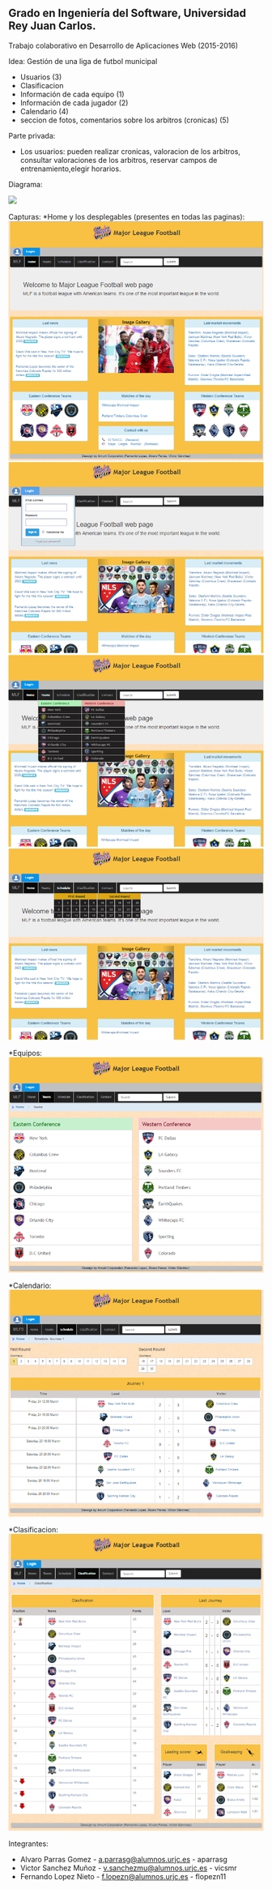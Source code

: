 ## Grado en Ingeniería del Software, Universidad Rey Juan Carlos.
Trabajo colaborativo en Desarrollo de Aplicaciones Web (2015-2016)

Idea: 
Gestión de una liga de futbol municipal
* Usuarios (3)
* Clasificacion
* Información de cada equipo (1)
* Información de cada jugador (2)
* Calendario (4)
* seccion de fotos, comentarios sobre los arbitros (cronicas) (5)

Parte privada:
* Los usuarios: pueden realizar cronicas, valoracion de los arbitros, consultar valoraciones de los arbitros, reservar campos de entrenamiento,elegir horarios.

Diagrama:

<img src="diagrama.png">

Capturas:
*Home y los desplegables (presentes en todas las paginas):
<img src="Capturas/Home.PNG">
<img src="Capturas/desplegable_login.png">
<img src="Capturas/desplegable_de_equipo.png">
<img src="Capturas/desplegable_calendario.png">

*Equipos:
<img src="Capturas/Teams.PNG">

*Calendario:               
<img src="Capturas/calendario.PNG">

*Clasificacion:             
<img src="Capturas/clasificacion.PNG">



Integrantes:
* Alvaro Parras Gomez -  a.parrasg@alumnos.urjc.es - aparrasg
* Victor Sanchez Muñoz - v.sanchezmu@alumnos.urjc.es - vicsmr
* Fernando Lopez Nieto - f.lopezn@alumnos.urjc.es - flopezn11
